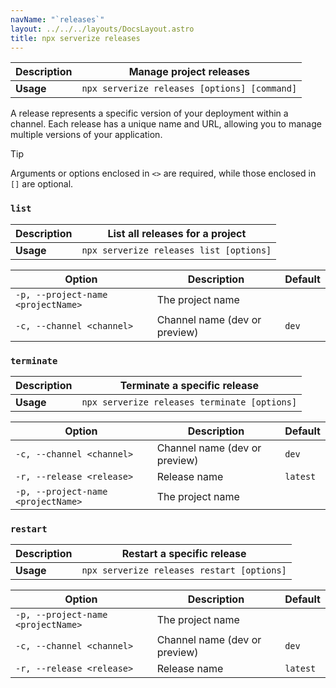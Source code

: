 ```yaml
---
navName: "`releases`"
layout: ../../../layouts/DocsLayout.astro
title: npx serverize releases
---
```



| **Description** | Manage project releases |
|------------------|----------------------------------|
| **Usage**        | `npx serverize releases [options] [command]` |

    
A release represents a specific version of your deployment within a channel. Each release has a unique name and URL, allowing you to manage multiple versions of your application.
> [!TIP]
> Arguments or options enclosed in `<>` are required, while those enclosed in `[]` are optional.
 
### `list`


| **Description** | List all releases for a project |
|------------------|----------------------------------|
| **Usage**        | `npx serverize releases list [options]` |

    
| **Option** | **Description** | **Default** |
|------------|-----------------|-------------|
| `-p, --project-name <projectName>` | The project name |  |
| `-c, --channel <channel>` | Channel name (dev or preview) | `dev` |
### `terminate`


| **Description** | Terminate a specific release |
|------------------|----------------------------------|
| **Usage**        | `npx serverize releases terminate [options]` |

    
| **Option** | **Description** | **Default** |
|------------|-----------------|-------------|
| `-c, --channel <channel>` | Channel name (dev or preview) | `dev` |
| `-r, --release <release>` | Release name | `latest` |
| `-p, --project-name <projectName>` | The project name |  |
### `restart`


| **Description** | Restart a specific release |
|------------------|----------------------------------|
| **Usage**        | `npx serverize releases restart [options]` |

    
| **Option** | **Description** | **Default** |
|------------|-----------------|-------------|
| `-p, --project-name <projectName>` | The project name |  |
| `-c, --channel <channel>` | Channel name (dev or preview) | `dev` |
| `-r, --release <release>` | Release name | `latest` |